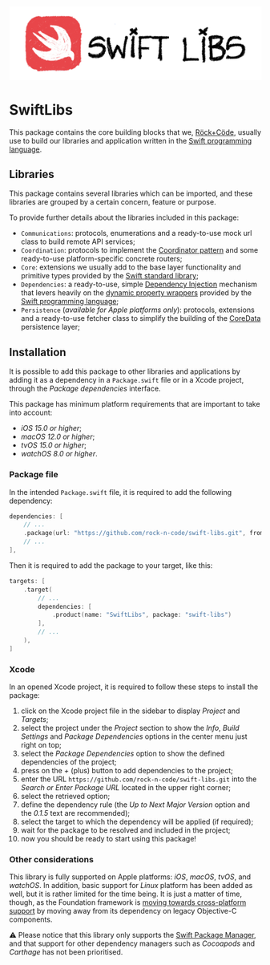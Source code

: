 <center>
    <picture>
        <source srcset="imgs/swiftlibs-logo-dark.svg" media="(prefers-color-scheme: dark)">
        <img src="imgs/swiftlibs-logo-light.svg" alt="Shows the hand-drawn SwiftLibs package logo centered in the page.">
    </picture>
</center>

# SwiftLibs

This package contains the core building blocks that we, [Röck+Cöde](https://rock-n-code.com), usually use to build our libraries and application written in the [Swift programming language](https://www.swift.org/documentation/).

## Libraries

This package contains several libraries which can be imported, and these libraries are grouped by a certain concern, feature or purpose.

To provide further details about the libraries included in this package:
* `Communications`: protocols, enumerations and a ready-to-use mock url class to build remote API services;
* `Coordination`: protocols to implement the [Coordinator pattern](https://khanlou.com/2015/01/the-coordinator/) and some ready-to-use platform-specific concrete routers; 
* `Core`: extensions we usually add to the base layer functionality and primitive types provided by the [Swift standard library](https://https://www.swift.org/documentation/#standard-library);
* `Dependencies`: a ready-to-use, simple [Dependency Injection](https://en.wikipedia.org/wiki/Dependency_injection) mechanism that levers heavily on the [dynamic property wrappers](https://www.hackingwithswift.com/plus/intermediate-swiftui/creating-a-custom-property-wrapper-using-dynamicproperty) provided by the [Swift programming language](https://docs.swift.org/swift-book/documentation/the-swift-programming-language/properties/#Projecting-a-Value-From-a-Property-Wrapper);
* `Persistence` (*available for Apple platforms only*): protocols, extensions and a ready-to-use fetcher class to simplify the building of the [CoreData](https://developer.apple.com/documentation/coredata) persistence layer;

## Installation

It is possible to add this package to other libraries and applications by adding it as a dependency in a `Package.swift` file or in a Xcode project, through the *Package dependencies* interface.

This package has minimum platform requirements that are important to take into account:
* *iOS 15.0 or higher*;
* *macOS 12.0 or higher*;
* *tvOS 15.0 or higher*;
* *watchOS 8.0 or higher*.

### Package file

In the intended `Package.swift` file, it is required to add the following dependency:

```swift
dependencies: [
    // ...
    .package(url: "https://github.com/rock-n-code/swift-libs.git", from: "0.1.5")
    // ...
],
```

Then it is required to add the package to your target, like this:

```swift
targets: [
    .target(
        // ...
        dependencies: [
            .product(name: "SwiftLibs", package: "swift-libs")
        ],
        // ...
    ),
]
```

### Xcode 

In an opened Xcode project, it is required to follow these steps to install the package:

1. click on the Xcode project file in the sidebar to display *Project* and *Targets*;
2. select the project under the *Project* section to show the *Info*, *Build Settings* and *Package Dependencies* options in the center menu just right on top;
3. select the *Package Dependencies* option to show the defined dependencies of the project;
4. press on the *+* (plus) button to add dependencies to the project;
5. enter the URL `https://github.com/rock-n-code/swift-libs.git` into the *Search or Enter Package URL* located in the upper right corner;
6. select the retrieved option;
7. define the dependency rule (the *Up to Next Major Version* option and the *0.1.5* text are recommended);
8. select the target to which the dependency will be applied (if required);
9. wait for the package to be resolved and included in the project;
10. now you should be ready to start using this package!

### Other considerations

This library is fully supported on Apple platforms: *iOS*, *macOS*, *tvOS*, and *watchOS*. In addition, basic support for *Linux* platform has been added as well, but it is rather limited for the time being. It is just a matter of time, though, as the Foundation framework is [moving towards cross-platform support](https://www.swift.org/blog/foundation-preview-now-available) by moving away from its dependency on legacy Objective-C components. 

⚠️ Please notice that this library only supports the [Swift Package Manager](https://www.swift.org/package-manager/), and that support for other dependency managers such as *Cocoapods* and *Carthage* has not been prioritised. 
